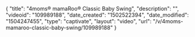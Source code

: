 {
    "title": "4moms&reg; mamaRoo&reg; Classic Baby Swing",
    "description": "",
    "videoid": "109989188",
    "date_created": "1502522394",
    "date_modified": "1504247455",
    "type": "captivate",
    "layout": "video",
    "url": "\/v\/4moms-mamaroo-classic-baby-swing\/109989188"
}